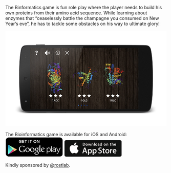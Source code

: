 The Binformatics game is fun role play where the player needs to build his own proteins from their amino acid sequence. While learning about enzymes that “ceaselessly battle the champagne you consumed on New Year’s eve”, he has to tackle some obstacles on his way to ultimate glory!

![Screenshot of the Game](img/tbg-phone.png)

The Bioinformatics game is available for iOS and Android: 
[![Google Play](img/tbg-play.png)](https://play.google.com/store/apps/details?id=org.rostlab.tbg2)
[![App Store](img/tbg-apple.png)](https://itunes.apple.com/us/artist/rostlab/id567458979)

Kindly sponsored by [@rostlab](https://github.com/Rostlab). 
